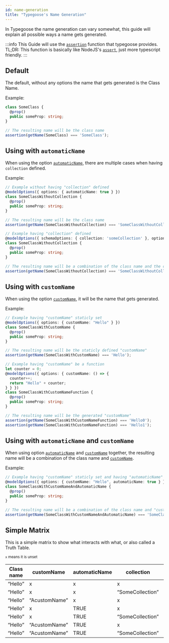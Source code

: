 ```yaml
---
id: name-generation
title: "Typegoose's Name Generation"
---
```


In Typegoose the name generation can vary somewhat, this guide will explain all possible ways a name gets generated.

:::info
This Guide will use the [`assertion`](../../api/functions/assertions.md) function that typegoose provides.  
TL;DR: This function is basically like NodeJS's [`assert`](https://nodejs.org/api/assert.html#assertvalue-message), just more typescript friendly.
:::

## Default

The default, without any options the name that gets generated is the Class Name.

Example:

```ts
class SomeClass {
  @prop()
  public someProp: string;
}

// The resulting name will be the class name
assertion(getName(SomeClass) === 'SomeClass');
```

## Using with `automaticName`

When using the option [`automaticName`](../../api/decorators/modelOptions.md#automaticname), there are multiple cases when having `collection` defined.

Example:

```ts
// Example without having "collection" defined
@modelOptions({ options: { automaticName: true } })
class SomeClassWithoutCollection {
  @prop()
  public someProp: string;
}

// The resulting name will be the class name
assertion(getName(SomeClassWithoutCollection) === 'SomeClassWithoutCollection');

// Example having "collection" defined
@modelOptions({ schemaOptions: { collection: 'someCollection' }, options: { automaticName: true } })
class SomeClassWithoutCollection {
  @prop()
  public someProp: string;
}

// The resulting name will be a combination of the class name and the collection
assertion(getName(SomeClassWithoutCollection) === 'SomeClassWithoutCollection_someCollection');
```

## Using with `customName`

When using the option [`customName`](../../api/decorators/modelOptions.md#customname), it will be the name that gets generated.

Example:

```ts
// Example having "customName" staticly set
@modelOptions({ options: { customName: "Hello" } })
class SomeClassWithCustomName {
  @prop()
  public someProp: string;
}

// The resulting name will be the staticly defined "customName"
assertion(getName(SomeClassWithCustomName) === 'Hello');

// Example having "customName" be a function
let counter = 0;
@modelOptions({ options: { customName: () => {
  counter++;
  return "Hello" + counter;
} } })
class SomeClassWithCustomNameFunction {
  @prop()
  public someProp: string;
}

// The resulting name will be the generated "customName"
assertion(getName(SomeClassWithCustomNameFunction) === 'Hello0');
assertion(getName(SomeClassWithCustomNameFunction) === 'Hello1');
```

## Using with `automaticName` and `customName`

When using option [`automaticName`](../../api/decorators/modelOptions.md#automaticname) and [`customName`](../../api/decorators/modelOptions.md#customname) together, the resulting name will be a combination of the class name and [`customName`](../../api/decorators/modelOptions.md#customname).

Example:

```ts
// Example having "customName" staticly set and having "automaticName"
@modelOptions({ options: { customName: "Hello", automaticName: true } })
class SomeClassWithCustomNameAndAutomaticName {
  @prop()
  public someProp: string;
}

// The resulting name will be a combination of the class name and "customName"
assertion(getName(SomeClassWithCustomNameAndAutomaticName) === 'SomeClassWithCustomNameAndAutomaticName_Hello');
```

## Simple Matrix

This is a simple matrix to show what interacts with what, or also called a Truth Table.

<sub>`x` means it is unset</sub>

| Class name | customName    | automaticName | collection       | Result                 |
|------------|---------------|---------------|------------------|------------------------|
| “Hello”    | x             | x             | x                | “Hello”                |
| “Hello”    | x             | x             | “SomeCollection” | “Hello”                |
| “Hello”    | “AcustomName” | x             | x                | “AcustomName”          |
| “Hello”    | x             | TRUE          | x                | “Hello”                |
| “Hello”    | x             | TRUE          | “SomeCollection” | “Hello_SomeCollection” |
| “Hello”    | “AcustomName” | TRUE          | x                | “Hello_AcustomName”    |
| “Hello”    | “AcustomName” | TRUE          | “SomeCollection” | “Hello_AcustomName”    |
